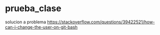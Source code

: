 # prueba_clase

solucion a problema https://stackoverflow.com/questions/39422521/how-can-i-change-the-user-on-git-bash
